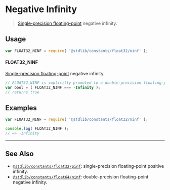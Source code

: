 <!--

@license Apache-2.0

Copyright (c) 2018 The Stdlib Authors.

Licensed under the Apache License, Version 2.0 (the "License");
you may not use this file except in compliance with the License.
You may obtain a copy of the License at

   http://www.apache.org/licenses/LICENSE-2.0

Unless required by applicable law or agreed to in writing, software
distributed under the License is distributed on an "AS IS" BASIS,
WITHOUT WARRANTIES OR CONDITIONS OF ANY KIND, either express or implied.
See the License for the specific language governing permissions and
limitations under the License.

-->

# Negative Infinity

> [Single-precision floating-point][ieee754] negative infinity.

<section class="usage">

## Usage

```javascript
var FLOAT32_NINF = require( '@stdlib/constants/float32/ninf' );
```

#### FLOAT32_NINF

[Single-precision floating-point][ieee754] negative infinity.

```javascript
// FLOAT32_NINF is implicitly promoted to a double-precision floating-point number...
var bool = ( FLOAT32_NINF === -Infinity );
// returns true
```

</section>

<!-- /.usage -->

<section class="examples">

## Examples

<!-- TODO: better example -->

<!-- eslint no-undef: "error" -->

```javascript
var FLOAT32_NINF = require( '@stdlib/constants/float32/ninf' );

console.log( FLOAT32_NINF );
// => -Infinity
```

</section>

<!-- /.examples -->

<!-- Section for related `stdlib` packages. Do not manually edit this section, as it is automatically populated. -->

<section class="related">

* * *

## See Also

-   <span class="package-name">[`@stdlib/constants/float32/pinf`][@stdlib/constants/float32/pinf]</span><span class="delimiter">: </span><span class="description">single-precision floating-point positive infinity.</span>
-   <span class="package-name">[`@stdlib/constants/float64/ninf`][@stdlib/constants/float64/ninf]</span><span class="delimiter">: </span><span class="description">double-precision floating-point negative infinity.</span>

</section>

<!-- /.related -->

<!-- Section for all links. Make sure to keep an empty line after the `section` element and another before the `/section` close. -->

<section class="links">

[ieee754]: https://en.wikipedia.org/wiki/IEEE_754-1985

<!-- <related-links> -->

[@stdlib/constants/float32/pinf]: https://github.com/stdlib-js/stdlib/tree/develop/lib/node_modules/%40stdlib/constants/float32/pinf

[@stdlib/constants/float64/ninf]: https://github.com/stdlib-js/stdlib/tree/develop/lib/node_modules/%40stdlib/constants/float64/ninf

<!-- </related-links> -->

</section>

<!-- /.links -->
